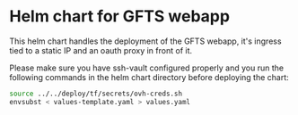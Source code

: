 # Helm chart for GFTS webapp

This helm chart handles the deployment of the GFTS webapp, it's ingress tied to a static IP and an oauth proxy in front of it.

Please make sure you have ssh-vault configured properly and you run the following commands in the helm chart directory before deploying the chart:

```bash
source ../../deploy/tf/secrets/ovh-creds.sh
envsubst < values-template.yaml > values.yaml
```
